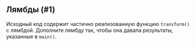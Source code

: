 ## Лямбды (#1)

Исходный код содержит частично реализованную функцию `transform()` с лямбдой. Дополните лямбду так, чтобы она давала результаты, указанные в `main()`.